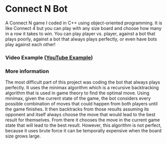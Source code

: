 # Connect N Bot

A Connect N game I coded in C++ using object-oriented programming. It is like Connect 4 but you can play with any size board and choose how many in a row it takes to win. You can play player vs. player, against a bot that plays poorly, against a bot that always plays perfectly, or even have bots play against each other!

### Video Example ([YouTube Example]())

### More information

The most difficult part of this project was coding the bot that always plays perfectly. It uses the minimax algorithm which is a recursive backtracking algorithm that is used in game theory to find the optimal move. Using minimax, given the current state of the game, the bot considers every possible combination of moves that could happen from both players until the game finishes. It then backtracks from those results assuming its opponent and itself always choose the move that would lead to the best result for themselves. From there it chooses the move in the current game state that will lead to the best result. However, this algorithm is not perfect, because it uses brute force it can be temporally expensive when the board size grows large.
